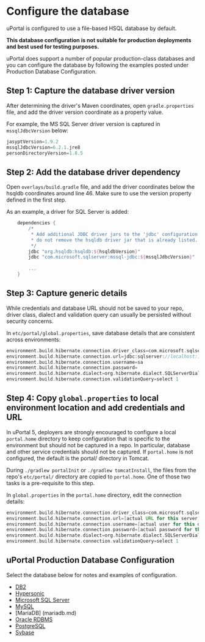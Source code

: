 # Configure the database

uPortal is configured to use a file-based HSQL database by default.

**This database configuration is not suitable for production deployments and best used for testing purposes.**

uPortal does support a number of popular production-class databases and you can configure the database by following the examples posted under Production Database Configuration.

## Step 1: Capture the database driver version

After determining the driver's Maven coordinates, open `gradle.properties` file, and add the driver version coordinate
as a property value.

For example, the MS SQL Server driver version is captured in `mssqlJdbcVersion` below:

```groovy
jasyptVersion=1.9.2
mssqlJdbcVersion=6.2.1.jre8
personDirectoryVersion=1.8.5
```

## Step 2: Add the database driver dependency

Open `overlays/build.gradle` file, and add the driver coordinates below
the hsqldb coordinates around line 46. Make sure to use the version property defined in the first step.

As an example, a driver for SQL Server is added:

```groovy
    dependencies {
        /*
         * Add additional JDBC driver jars to the 'jdbc' configuration below;
         * do not remove the hsqldb driver jar that is already listed.
         */
        jdbc "org.hsqldb:hsqldb:${hsqldbVersion}"
        jdbc "com.microsoft.sqlserver:mssql-jdbc:${mssqlJdbcVersion}"
 
        ...
    }
```

## Step 3: Capture generic details

While credentials and database URL should not be saved to your repo, driver class, dialect and validation query
can usually be persisted without security concerns.

In `etc/portal/global.properties`, save database details that are consistent across environments:

```groovy
environment.build.hibernate.connection.driver_class=com.microsoft.sqlserver.jdbc.SQLServerDriver
environment.build.hibernate.connection.url=jdbc:sqlserver://localhost:1433;
environment.build.hibernate.connection.username=sa
environment.build.hibernate.connection.password=
environment.build.hibernate.dialect=org.hibernate.dialect.SQLServerDialect
environment.build.hibernate.connection.validationQuery=select 1
```

## Step 4: Copy `global.properties` to local environment location and add credentials and URL

In uPortal 5, deployers are strongly encouraged to configure a local `portal.home` directory to keep configuration
that is specific to the environment but should not be captured in a repo. In particular, database and other service
credentials should not be captured. If `portal.home` is not configured, the default is the portal/ directory in Tomcat.

During `./gradlew portalInit` or `./gradlew tomcatInstall`, the files from the repo's `etc/portal/` directory are
copied to `portal.home`. One of those two tasks is a pre-requisite to this step.

In `global.properties` in the `portal.home` directory, edit the connection details:

```groovy
environment.build.hibernate.connection.driver_class=com.microsoft.sqlserver.jdbc.SQLServerDriver
environment.build.hibernate.connection.url=[actual URL for this server]
environment.build.hibernate.connection.username=[actual user for this db]
environment.build.hibernate.connection.password=[actual password for this db]
environment.build.hibernate.dialect=org.hibernate.dialect.SQLServerDialect
environment.build.hibernate.connection.validationQuery=select 1
```

## uPortal Production Database Configuration 

Select the database below for notes and examples of configuration.

+ [DB2](db2.md)
+ [Hypersonic](hypersonic.md)
+ [Microsoft SQL Server](ms-sqlserver.md)
+ [MySQL](mysql.md)
+ [MariaDB] (mariadb.md)
+ [Oracle RDBMS](oracle.md)
+ [PostgreSQL](postgresql.md)
+ [Sybase](sybase.md)
